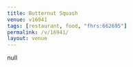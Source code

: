 ```yaml
---
title: Butternut Squash
venue: v16941
tags: [restaurant, food, "fhrs:662695"]
permalink: /v/16941/
layout: venue
---
```

null